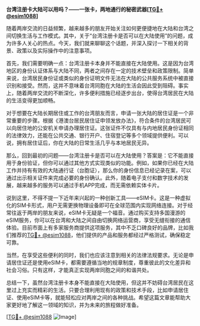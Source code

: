 **台湾注册卡大陆可以用吗？——一张卡，两地通行的秘密武器[[TG💪+ @esim1088](https://t.me/s/esim1088)]**

随着两岸交流的日益频繁，越来越多的朋友开始关注如何更便捷地在大陆和台湾之间切换生活与工作模式。其中，关于“台湾注册卡是否可以在大陆使用”的问题，成为许多人关心的热点。今天，我们就来聊聊这个话题，并深入探讨一下相关的背景、政策以及实际操作中的注意事项。

首先，我们需要明确一点：台湾注册卡本身并不能直接在大陆使用。这是因为台湾地区的身份认证体系与大陆不同，两者之间存在一定的技术壁垒和政策限制。简单来说，台湾居民身份证或类似的身份证明文件无法在大陆的公共服务系统中被直接识别和接受。然而，这并不意味着台湾同胞在大陆的生活会因此受到阻碍。事实上，随着两岸交流的不断深化，许多便利措施已经逐步出台，使得台湾居民在大陆的生活变得更加顺畅。

对于想要在大陆长期居住或工作的台湾朋友而言，申请一张大陆的居住证是一个非常重要的步骤。根据《港澳台居民居住证申领发放办法》，符合条件的台湾居民可以向居住地的公安机关申请办理居住证。这张证件不仅具有与内地居民身份证相同的法律效力，还能在公共交通、银行开户、住宿登记等多个领域提供便利。可以说，拥有居住证后，你在大陆的日常生活几乎与本地居民无异。

那么，回到最初的问题——台湾注册卡是否可以在大陆使用？答案是：它不能直接用于身份验证，但你可以通过其他方式实现类似的功能。例如，如果你已经在大陆工作并持有有效的大陆通行证（台胞证），那么你的身份信息已经记录在案，可以通过出示相关证件来完成必要的身份确认。此外，随着电子支付和数字技术的发展，越来越多的服务可以通过手机APP完成，而无需依赖实体卡片。

说到这里，不得不提一下近年来兴起的一种创新工具——eSIM卡。这是一种虚拟化的SIM卡形式，用户无需更换物理设备即可在全球范围内实现网络连接。对于经常往返于两岸的朋友来说，eSIM卡无疑是一个福音。通过购买支持多国漫游的eSIM服务，你可以在台湾和大陆之间自由切换网络运营商，享受无缝衔接的通信体验。目前市面上有多家服务商提供这项服务，其中不乏口碑良好的品牌，比如我们推荐的[TG💪+ @esim1088](https://t.me/s/esim1088)，他们提供的产品和服务都经过严格测试，确保稳定可靠。

当然，在享受这些便利的同时，我们也应该注意到相关的法律法规要求。无论是申请居住证还是使用eSIM卡，都需要遵循当地的规章制度，尊重彼此的文化差异和社会习俗。只有这样，才能真正实现两岸同胞之间的和谐共处。

总结一下，虽然台湾注册卡本身不能直接在大陆使用，但这并不妨碍台湾居民在这里过上充实而精彩的生活。只要合理利用现有的政策和技术手段，比如申请居住证、使用eSIM卡等，就能轻松应对两岸之间的各种挑战。希望这篇文章能帮助大家更好地了解这一领域的知识，并为未来的旅程做好准备。

[[TG💪+ @esim1088](https://t.me/s/esim1088) ![Image](https://i.postimg.cc/4NQfJmqS/Snipaste-2025-05-13-00-14-12.png)]